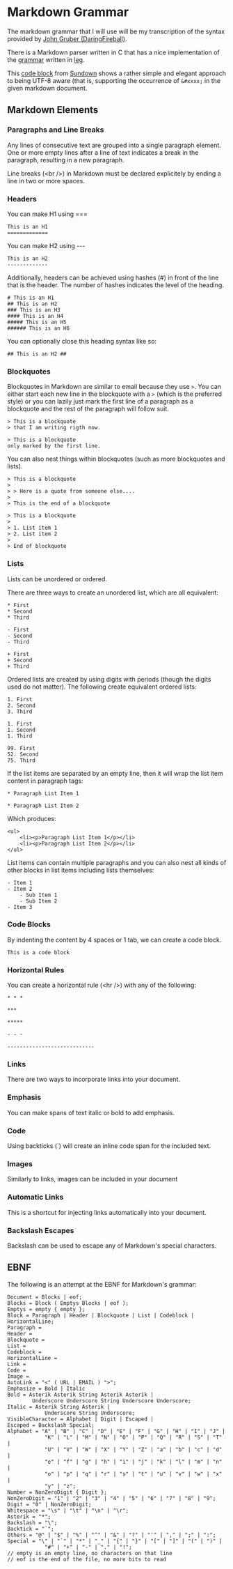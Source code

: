 # Markdown Grammar

The markdown grammar that I will use will be my transcription of the
syntax provided by [John Gruber
(DaringFireball)](http://daringfireball.net/projects/markdown/syntax).

There is a Markdown parser written in C that has a nice implementation
of the
[grammar](https://github.com/jgm/peg-markdown/blob/master/markdown_parser.leg)
written in [leg](http://piumarta.com/software/peg/).

This [code
block](https://github.com/vmg/sundown/blob/master/src/markdown.c#L713-L740)
from [Sundown](https://github.com/vmg/sundown) shows a rather simple and
elegant approach to being UTF-8 aware (that is, supporting the occurrence
of `&#xxxx;` in the given markdown document.

## Markdown Elements

### Paragraphs and Line Breaks

Any lines of consecutive text are grouped into a single paragraph
element. One or more empty lines after a line of text indicates a
break in the paragraph, resulting in a new paragraph.

Line breaks (\<br /\>) in Markdown must be declared explicitely by ending a
line in two or more spaces.

### Headers

You can make H1 using ===

    This is an H1
    =============

You can make H2 using ---

    This is an H2
    -------------

Additionally, headers can be achieved using hashes (#) in front of the
line that is the header. The number of hashes indicates the level of the
heading.

    # This is an H1
    ## This is an H2
    ### This is an H3
    #### This is an H4
    ##### This is an H5
    ###### This is an H6

You can optionally close this heading syntax like so:

    ## This is an H2 ##

### Blockquotes

Blockquotes in Markdown are similar to email because they use `>`. You can
either start each new line in the blockquote with a `>` (which is the
preferred style) or you can lazily just mark the first line of a paragraph
as a blockquote and the rest of the paragraph will follow suit.

    > This is a blockquote
    > that I am writing rigth now.

    > This is a blockquote
    only marked by the first line.

You can also nest things within blockquotes (such as more blockquotes and
lists).

    > This is a blockquote
    >
    > > Here is a quote from someone else....
    >
    > This is the end of a blockquote

    > This is a blockquote
    >
    > 1. List item 1
    > 2. List item 2
    >
    > End of blockquote

### Lists

Lists can be unordered or ordered.

There are three ways to create an unordered list, which are all equivalent:

    * First
    * Second
    * Third

    - First
    - Second
    - Third

    + First
    + Second
    + Third  

Ordered lists are created by using digits with periods (though the digits
used do not matter). The following create equivalent ordered lists:

    1. First
    2. Second
    3. Third

    1. First
    1. Second
    1. Third

    99. First
    52. Second
    75. Third

If the list items are separated by an empty line, then it will wrap the list
item content in paragraph tags:

    * Paragraph List Item 1

    * Paragraph List Item 2

Which produces:

    <ul>
        <li><p>Paragraph List Item 1</p></li>
        <li><p>Paragraph List Item 2</p></li>
    </ul>

List items can contain multiple paragraphs and you can also nest all kinds
of other blocks in list items including lists themselves:

    - Item 1
    - Item 2
        - Sub Item 1
        - Sub Item 2
    - Item 3

### Code Blocks

By indenting the content by 4 spaces or 1 tab, we can create a code block.

    This is a code block

### Horizontal Rules

You can create a horizontal rule (\<hr /\>) with any of the following:

    * * *

    ***

    *****
    
    - - -

    ----------------------------

### Links

There are two ways to incorporate links into your document.

### Emphasis

You can make spans of text italic or bold to add emphasis.

### Code

Using backticks (\`) will create an inline code span for the included text.

### Images

Similarly to links, images can be included in your document

### Automatic Links

This is a shortcut for injecting links automatically into your document.

### Backslash Escapes

Backslash can be used to escape any of Markdown's special characters.

## EBNF

The following is an attempt at the EBNF for Markdown's grammar:

    Document = Blocks | eof;
    Blocks = Block ( Emptys Blocks | eof );
    Emptys = empty { empty };
    Block = Paragraph | Header | Blockquote | List | Codeblock | HorizontalLine;
    Paragraph = 
    Header = 
    Blockquote = 
    List = 
    Codeblock = 
    HorizontalLine = 
    Link = 
    Code = 
    Image = 
    AutoLink = "<" ( URL | EMAIL ) ">";
    Emphasize = Bold | Italic
    Bold = Asterik Asterik String Asterik Asterik |
            Underscore Underscore String Underscore Underscore;
    Italic = Asterik String Asterik |
                Underscore String Underscore;
    VisibleCharacter = Alphabet | Digit | Escaped | 
    Escaped = Backslash Special;
    Alphabet = "A" | "B" | "C" | "D" | "E" | "F" | "G" | "H" | "I" | "J" |
                "K" | "L" | "M" | "N" | "O" | "P" | "Q" | "R" | "S" | "T" |
                "U" | "V" | "W" | "X" | "Y" | "Z" | "a" | "b" | "c" | "d" |
                "e" | "f" | "g" | "h" | "i" | "j" | "k" | "l" | "m" | "n" |
                "o" | "p" | "q" | "r" | "s" | "t" | "u" | "v" | "w" | "x" |
                "y" | "z";
    Number = NonZeroDigit { Digit };
    NonZeroDigit = "1" | "2" | "3" | "4" | "5" | "6" | "7" | "8" | "9";
    Digit = "0" | NonZeroDigit;
    Whitespace = "\s" | "\t" | "\n" | "\r";
    Asterik = "*";
    Backslash = "\";
    Backtick = "`";
    Others = "@" | "$" | "%" | "^" | "&" | "?" | "'" | "," | ";" | ":";
    Special = "\" | "`" | "*" | "_" | "{" | "}" | "[" | "]" | "(" | ")" |
                "#" | "+" | "-" | "." | "!";
    // empty is an empty line, no characters on that line
    // eof is the end of the file, no more bits to read
